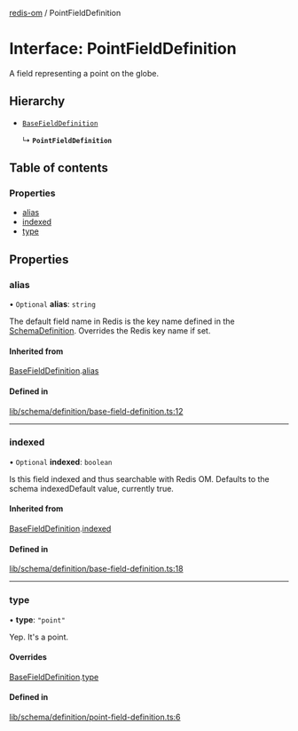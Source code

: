 [redis-om](../README.md) / PointFieldDefinition

# Interface: PointFieldDefinition

A field representing a point on the globe.

## Hierarchy

- [`BaseFieldDefinition`](BaseFieldDefinition.md)

  ↳ **`PointFieldDefinition`**

## Table of contents

### Properties

- [alias](PointFieldDefinition.md#alias)
- [indexed](PointFieldDefinition.md#indexed)
- [type](PointFieldDefinition.md#type)

## Properties

### alias

• `Optional` **alias**: `string`

The default field name in Redis is the key name defined in the
[SchemaDefinition](../README.md#schemadefinition). Overrides the Redis key name if set.

#### Inherited from

[BaseFieldDefinition](BaseFieldDefinition.md).[alias](BaseFieldDefinition.md#alias)

#### Defined in

[lib/schema/definition/base-field-definition.ts:12](https://github.com/redis/redis-om-node/blob/48d362b/lib/schema/definition/base-field-definition.ts#L12)

___

### indexed

• `Optional` **indexed**: `boolean`

Is this field indexed and thus searchable with Redis OM. Defaults
to the schema indexedDefault value, currently true.

#### Inherited from

[BaseFieldDefinition](BaseFieldDefinition.md).[indexed](BaseFieldDefinition.md#indexed)

#### Defined in

[lib/schema/definition/base-field-definition.ts:18](https://github.com/redis/redis-om-node/blob/48d362b/lib/schema/definition/base-field-definition.ts#L18)

___

### type

• **type**: ``"point"``

Yep. It's a point.

#### Overrides

[BaseFieldDefinition](BaseFieldDefinition.md).[type](BaseFieldDefinition.md#type)

#### Defined in

[lib/schema/definition/point-field-definition.ts:6](https://github.com/redis/redis-om-node/blob/48d362b/lib/schema/definition/point-field-definition.ts#L6)
